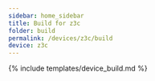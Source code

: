 ```yaml
---
sidebar: home_sidebar
title: Build for z3c
folder: build
permalink: /devices/z3c/build
device: z3c
---
```

{% include templates/device_build.md %}
